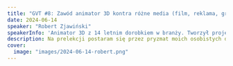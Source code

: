 ```yaml
---
title: "GVT #8: Zawód animator 3D kontra różne media (film, reklama, gry, aplikacje VR, AR) z czym to się je i jak nie zwariować"
date: 2024-06-14
speaker: "Robert Zjawiński"
speakerInfo: 'Animator 3D z 14 letnim dorobkiem w branży. Tworzył projekty między innymi dla firm: NASA, Netflix, HBO, Amazon Prime, MARVEL czy Platige Image. Pracował przy takich produkcjach jak "House of The Dragon", " Shazam Fury of the Gods", "Wielka Woda", "Black Panther Wakanda Forever", "Carnival Row", wielu grach i już ponad setce reklam, projektów VR, AR oraz aplikacjach. Z wykształcenia Socjolog Kultury oraz absolwent Polsko Japońskiej Szkoły Technik Komputerowych na wydziale Nowe Media Zaawansowane Multimedia. Czasami Wykładowca na Łódzkiej Szkole Filmowej.'
description: Na prelekcji postaram się przez pryzmat moich osobistych doświadczeń w branży filmowej, game dev i szeroko pojętej kreacji wprowadzić słuchacza w świat kreowania animacji 3D oraz wyłuszczyć moim zdaniem istotne kwestie podczas tworzenia ujęć filmowych, sekwencji in game cinematics, animacji game play i przedstawić rozsądne podejście do sztuki animacji.
cover:
  image: "images/2024-06-14-robert.png"
---
```

